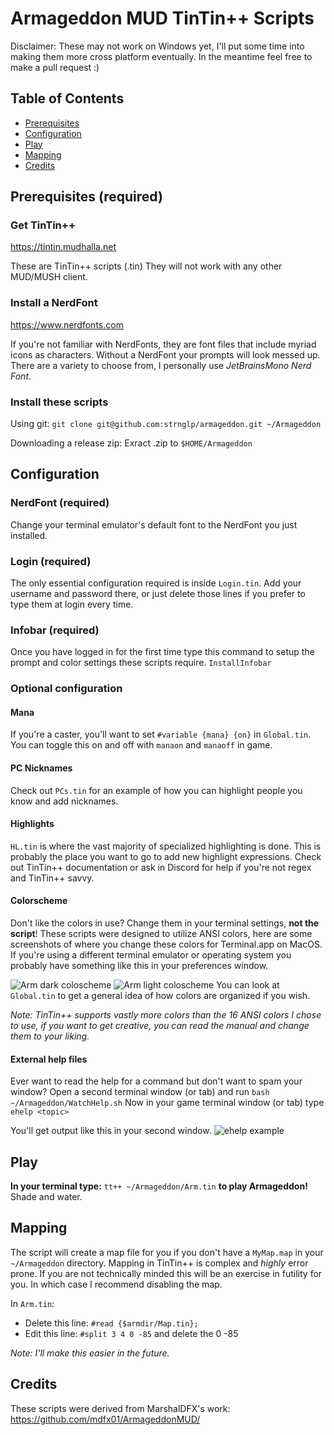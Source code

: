 # Armageddon MUD TinTin++ Scripts
Disclaimer: These may not work on Windows yet, I'll put some time into making them more cross platform eventually. In the meantime feel free to make a pull request :)

## Table of Contents

- [Prerequisites](#prerequisites)
- [Configuration](#configuration)
- [Play](#play)
- [Mapping](#mapping)
- [Credits](#credits)


## Prerequisites (required)

### Get TinTin++
https://tintin.mudhalla.net

These are TinTin++ scripts (.tin) They will not work with any other MUD/MUSH client.

### Install a NerdFont
https://www.nerdfonts.com

If you're not familiar with NerdFonts, they are font files that include myriad icons as characters.
Without a NerdFont your prompts will look messed up. 
There are a variety to choose from, I personally use _JetBrainsMono Nerd Font_.

### Install these scripts

Using git:
`git clone git@github.com:strnglp/armageddon.git ~/Armageddon` 

Downloading a release zip:
Exract .zip to `$HOME/Armageddon`

## Configuration
### NerdFont (required)
Change your terminal emulator's default font to the NerdFont you just installed.

### Login (required)
The only essential configuration required is inside `Login.tin`. Add your username and password there, or just delete those lines if you prefer to type them at login every time.

### Infobar (required)
Once you have logged in for the first time type this command to setup the prompt and color settings these scripts require.
`InstallInfobar`

### Optional configuration

#### Mana
If you're a caster, you'll want to set `#variable {mana} {on}` in `Global.tin`.
You can toggle this on and off with `manaon` and `manaoff` in game.

#### PC Nicknames
Check out `PCs.tin` for an example of how you can highlight people you know and add nicknames.

#### Highlights
`HL.tin` is where the vast majority of specialized highlighting is done. This is probably the place you want to go to add new highlight expressions. Check out TinTin++ documentation or ask in Discord for help if you're not regex and TinTin++ savvy.

#### Colorscheme
Don't like the colors in use? Change them in your terminal settings, **not the script**!
These scripts were designed to utilize ANSI colors, here are some screenshots of where you change these colors for Terminal.app on MacOS. If you're using a different terminal emulator or operating system you probably have something like this in your preferences window.

![Arm dark coloscheme](./media/armdarksettings.png)
![Arm light coloscheme](./media/armlightsettings.png)
You can look at `Global.tin` to get a general idea of how colors are organized if you wish.

_Note: TinTin++ supports vastly more colors than the 16 ANSI colors I chose to use, if you want to get creative, you can read the manual and change them to your liking._

#### External help files
Ever want to read the help for a command but don't want to spam your window?
Open a second terminal window (or tab) and run `bash ~/Armageddon/WatchHelp.sh`
Now in your game terminal window (or tab) type `ehelp <topic>`

You'll get output like this in your second window.
![ehelp example](./media/manpage.png)

## Play
**In your terminal type:**
`tt++ ~/Armageddon/Arm.tin` **to play Armageddon!**
Shade and water.

## Mapping
The script will create a map file for you if you don't have a `MyMap.map` in your `~/Armageddon` directory.
Mapping in TinTin++ is complex and _highly_ error prone. If you are not technically minded this will be an exercise in futility for you. In which case I recommend disabling the map.

In `Arm.tin`: 
- Delete this line: `#read {$armdir/Map.tin};`
- Edit this line: `#split 3 4 0 -85` and delete the 0 -85

_Note: I'll make this easier in the future._

## Credits
These scripts were derived from MarshalDFX's work: https://github.com/mdfx01/ArmageddonMUD/
